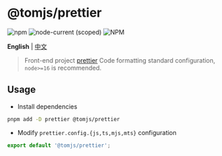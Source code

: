 # @tomjs/prettier

![npm](https://img.shields.io/npm/v/@tomjs/prettier) ![node-current (scoped)](https://img.shields.io/node/v/@tomjs/prettier) ![NPM](https://img.shields.io/npm/l/@tomjs/prettier)

**English** | [中文](./README.zh_CN.md)

> Front-end project [prettier](https://prettier.io/) Code formatting standard configuration, `node>=16` is recommended.

## Usage

- Install dependencies

```bash
pnpm add -D prettier @tomjs/prettier
```

- Modify `prettier.config.{js,ts,mjs,mts}` configuration

```js
export default '@tomjs/prettier';
```
